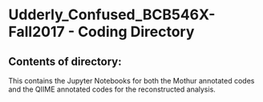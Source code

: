 # Udderly_Confused_BCB546X-Fall2017 - Coding Directory

## Contents of directory:

This contains the Jupyter Notebooks for both the Mothur annotated codes and the QIIME annotated codes for the reconstructed analysis.
